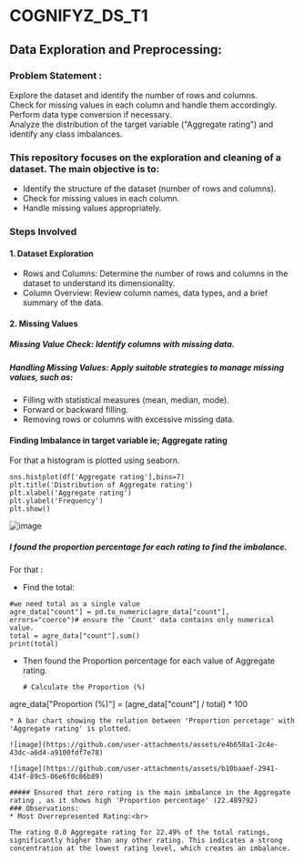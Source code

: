 # COGNIFYZ_DS_T1
## Data Exploration and Preprocessing:
### Problem Statement :
Explore the dataset and identify the number
of rows and columns.<br>
Check for missing values in each column and
handle them accordingly.<br>
Perform data type conversion if necessary.<br>
Analyze the distribution of the target variable
("Aggregate rating") and identify any class
imbalances.<br>

### This repository focuses on the exploration and cleaning of a dataset. The main objective is to:

* Identify the structure of the dataset (number of rows and columns).
* Check for missing values in each column.
* Handle missing values appropriately.
### Steps Involved
#### 1. Dataset Exploration

* Rows and Columns: Determine the number of rows and columns in the dataset to understand its dimensionality.
* Column Overview: Review column names, data types, and a brief summary of the data.

#### 2. Missing Values

##### Missing Value Check: Identify columns with missing data.
##### Handling Missing Values: Apply suitable strategies to manage missing values, such as:
* Filling with statistical measures (mean, median, mode).
* Forward or backward filling.
* Removing rows or columns with excessive missing data.

#### Finding Imbalance in target variable ie; Aggregate rating
For that a histogram is plotted using seaborn.
```
sns.histplot(df['Aggregate rating'],bins=7)
plt.title('Distribution of Aggregate rating')
plt.xlabel('Aggregate rating')
plt.ylabel('Frequency')
plt.show()
```
![image](https://github.com/user-attachments/assets/6751672e-0bad-418f-be08-6a05d01f351e)

##### I found the proportion percentage for each rating to find the imbalance.
For that :<br>
* Find the total:
```
#we need total as a single value
agre_data["count"] = pd.to_numeric(agre_data["count"], errors="coerce")# ensure the 'Count' data contains only numerical value.
total = agre_data["count"].sum()
print(total)
```

* Then found the Proportion percentage for each value of Aggregate rating.
  ```
  # Calculate the Proportion (%)
agre_data["Proportion (%)"] = (agre_data["count"] / total) * 100
```
* A bar chart showing the relation between 'Proportion percetage' with 'Aggregate rating' is plotted.

![image](https://github.com/user-attachments/assets/e4b658a1-2c4e-43dc-a6d4-a9100fdf7e78)

![image](https://github.com/user-attachments/assets/b10baaef-2941-414f-89c5-06e6f0c86b89)

##### Ensured that zero rating is the main imbalance in the Aggregate rating , as it shows high 'Proportion percentage' (22.489792)
### Observations:
* Most Overrepresented Rating:<br>

The rating 0.0 Aggregate rating for 22.49% of the total ratings, significantly higher than any other rating. This indicates a strong concentration at the lowest rating level, which creates an imbalance.



